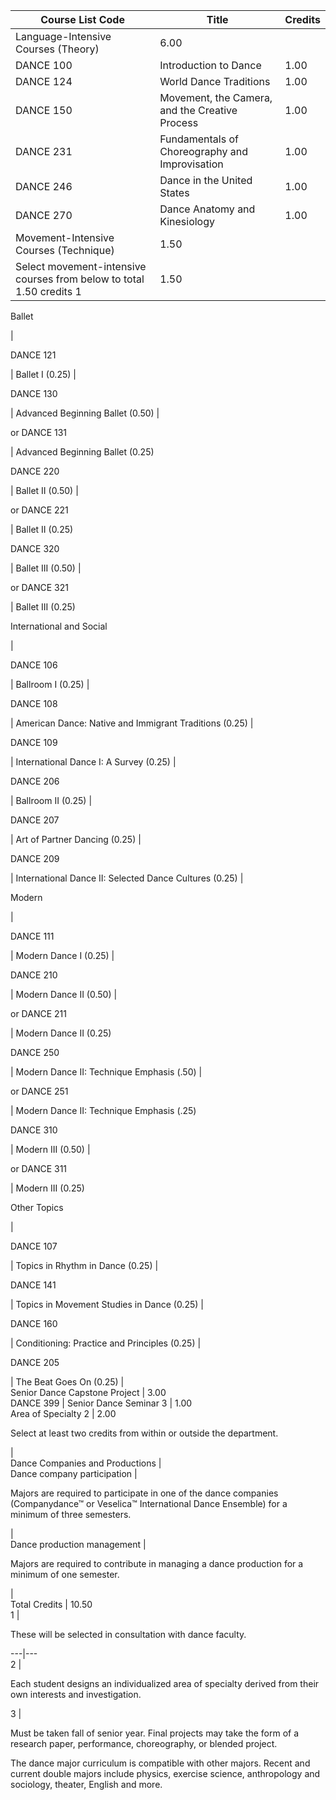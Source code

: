 Course List  Code  |  Title  |  Credits  
---|---|---  
Language-Intensive Courses (Theory)  |  6.00  
DANCE 100  |  Introduction to Dance  |  1.00  
DANCE 124  |  World Dance Traditions  |  1.00  
DANCE 150  |  Movement, the Camera, and the Creative Process  |  1.00  
DANCE 231  |  Fundamentals of Choreography and Improvisation  |  1.00  
DANCE 246  |  Dance in the United States  |  1.00  
DANCE 270  |  Dance Anatomy and Kinesiology  |  1.00  
Movement-Intensive Courses (Technique)  |  1.50  
Select movement-intensive courses from below to total 1.50 credits  1  |  1.50  
  
Ballet

|  
  
DANCE 121

|  Ballet I (0.25)  |  
  
DANCE 130

|  Advanced Beginning Ballet (0.50)  |  
  
or DANCE 131

|  Advanced Beginning Ballet (0.25)  
  
DANCE 220

|  Ballet II (0.50)  |  
  
or DANCE 221

|  Ballet II (0.25)  
  
DANCE 320

|  Ballet III (0.50)  |  
  
or DANCE 321

|  Ballet III (0.25)  
  
International and Social

|  
  
DANCE 106

|  Ballroom I (0.25)  |  
  
DANCE 108

|  American Dance: Native and Immigrant Traditions (0.25)  |  
  
DANCE 109

|  International Dance I: A Survey (0.25)  |  
  
DANCE 206

|  Ballroom II (0.25)  |  
  
DANCE 207

|  Art of Partner Dancing (0.25)  |  
  
DANCE 209

|  International Dance II: Selected Dance Cultures (0.25)  |  
  
Modern

|  
  
DANCE 111

|  Modern Dance I (0.25)  |  
  
DANCE 210

|  Modern Dance II (0.50)  |  
  
or DANCE 211

|  Modern Dance II (0.25)  
  
DANCE 250

|  Modern Dance II: Technique Emphasis (.50)  |  
  
or DANCE 251

|  Modern Dance II: Technique Emphasis (.25)  
  
DANCE 310

|  Modern III (0.50)  |  
  
or DANCE 311

|  Modern III (0.25)  
  
Other Topics

|  
  
DANCE 107

|  Topics in Rhythm in Dance (0.25)  |  
  
DANCE 141

|  Topics in Movement Studies in Dance (0.25)  |  
  
DANCE 160

|  Conditioning: Practice and Principles (0.25)  |  
  
DANCE 205

|  The Beat Goes On (0.25)  |  
Senior Dance Capstone Project  |  3.00  
DANCE 399  |  Senior Dance Seminar  3  |  1.00  
Area of Specialty  2  |  2.00  
  
Select at least two credits from within or outside the department.

|  
Dance Companies and Productions  |  
Dance company participation  |  
  
Majors are required to participate in one of the dance companies
(Companydance™ or Veselica™ International Dance Ensemble) for a minimum of
three semesters.

|  
Dance production management  |  
  
Majors are required to contribute in managing a dance production for a minimum
of one semester.

|  
Total Credits  |  10.50  
1  |

These will be selected in consultation with dance faculty.  
  
---|---  
2  |

Each student designs an individualized area of specialty derived from their
own interests and investigation.  
  
3  |

Must be taken fall of senior year. Final projects may take the form of a
research paper, performance, choreography, or blended project.  
  
The dance major curriculum is compatible with other majors. Recent and current
double majors include physics, exercise science, anthropology and sociology,
theater, English and more.

